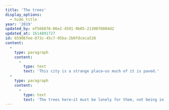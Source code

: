 ```yaml
---
title: 'The trees'
display_options:
  - hide_title
year: '2019'
updated_by: ef566878-06e2-4591-9b05-2130076004d2
updated_at: 1614891727
id: 65986fee-073c-45c7-95ba-2b0fdceca538
content:
  -
    type: paragraph
    content:
      -
        type: text
        text: 'This city is a strange place—so much of it is paved.'
  -
    type: paragraph
    content:
      -
        type: text
        text: 'The trees here—it must be lonely for them, not being in a forest; stretching their roots out and finding soil compacted by cement, soil sparse of arboreal conversation.'
---
```

